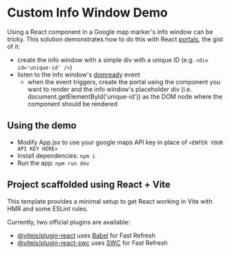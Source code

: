 # Custom Info Window Demo
Using a React component in a Google map marker's info window can be tricky.
This solution demonstrates how to do this with React [portals](https://react.dev/reference/react-dom/createPortal), the gist of it:
- create the info window with a simple div with a unique ID (e.g. `<div id='unique-id' />`)
- listen to the info window's [domready](https://developers.google.com/maps/documentation/javascript/reference/info-window#InfoWindow.domready) event
  - when the event triggers, create the portal using the component you want to render and the info window's placeholder div (i.e. document.getElementById('unique-id')) as the DOM node where the component should be rendered

## Using the demo
- Modify App.jsx to use your google maps API key in place of `<ENTER YOUR API KEY HERE>`
- Install dependencies: `npm i`
- Run the app: `npm run dev`

## Project scaffolded using React + Vite

This template provides a minimal setup to get React working in Vite with HMR and some ESLint rules.

Currently, two official plugins are available:

- [@vitejs/plugin-react](https://github.com/vitejs/vite-plugin-react/blob/main/packages/plugin-react/README.md) uses [Babel](https://babeljs.io/) for Fast Refresh
- [@vitejs/plugin-react-swc](https://github.com/vitejs/vite-plugin-react-swc) uses [SWC](https://swc.rs/) for Fast Refresh
